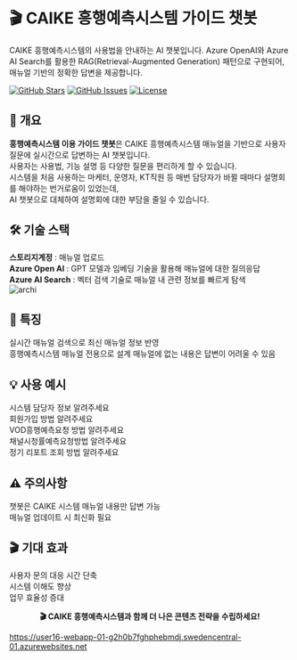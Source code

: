 # 🎬 CAIKE 흥행예측시스템 가이드 챗봇

CAIKE 흥행예측시스템의 사용법을 안내하는 AI 챗봇입니다. Azure OpenAI와 Azure AI Search를 활용한 RAG(Retrieval-Augmented Generation) 패턴으로 구현되어, 매뉴얼 기반의 정확한 답변을 제공합니다.

[![GitHub Stars](https://img.shields.io/github/stars/JeongHyeon-Kang/caikebot)](https://github.com/JeongHyeon-Kang/caikebot)
[![GitHub Issues](https://img.shields.io/github/issues/JeongHyeon-Kang/caikebot)](https://github.com/JeongHyeon-Kang/caikebot/issues)
[![License](https://img.shields.io/badge/license-MIT-blue.svg)](LICENSE)

## 🚀 개요
**흥행예측시스템 이용 가이드 챗봇**은 CAIKE 흥행예측시스템 매뉴얼을 기반으로 사용자 질문에 실시간으로 답변하는 AI 챗봇입니다.  
사용자는 사용법, 기능 설명 등 다양한 질문을 편리하게 할 수 있습니다.  
시스템을 처음 사용하는 마케터, 운영자, KT직원 등 매번 담당자가 바뀔 때마다 설명회를 해야하는 번거로움이 있었는데,  
AI 챗봇으로 대체하여 설명회에 대한 부담을 줄일 수 있습니다.  

## 🛠️ 기술 스택
**스토리지계정** : 매뉴얼 업로드  
**Azure Open AI** : GPT 모델과 임베딩 기술을 활용해 매뉴얼에 대한 질의응답  
**Azure AI Search** : 벡터 검색 기술로 매뉴얼 내 관련 정보를 빠르게 탐색  
![archi](https://github.com/user-attachments/assets/b7c23140-d302-4b4c-aa34-c4531482c841)

## 🎯 특징
실시간 매뉴얼 검색으로 최신 매뉴얼 정보 반영  
흥행예측시스템 매뉴얼 전용으로 설계
매뉴얼에 없는 내용은 답변이 어려울 수 있음  

## 💡 사용 예시
시스템 담당자 정보 알려주세요  
회원가입 방법 알려주세요  
VOD흥행예측요청 방법 알려주세요  
채널시청률예측요청방법 알려주세요  
정기 리포트 조회 방법 알려주세요  

## ⚠️ 주의사항
챗봇은 CAIKE 시스템 매뉴얼 내용만 답변 가능  
매뉴얼 업데이트 시 최신화 필요  

## 🎬 기대 효과
사용자 문의 대응 시간 단축  
시스템 이해도 향상  
업무 효율성 증대  

<div align="center">

**🎬 CAIKE 흥행예측시스템과 함께 더 나은 콘텐츠 전략을 수립하세요!**

</div>

https://user16-webapp-01-g2h0b7fghphebmdj.swedencentral-01.azurewebsites.net
